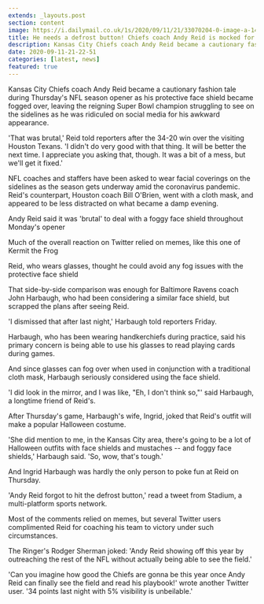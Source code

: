 ```yaml
---
extends: _layouts.post
section: content
image: https://i.dailymail.co.uk/1s/2020/09/11/21/33070204-0-image-a-14_1599855056055.jpg 
title: He needs a defrost button! Chiefs coach Andy Reid is mocked for foggy face mask 
description: Kansas City Chiefs coach Andy Reid became a cautionary fashion tale during Thursdays NFL season opener as his protective face shield became fogged over, leaving him nearly blind. 
date: 2020-09-11-21-22-51 
categories: [latest, news] 
featured: true 
--- 
```

Kansas City Chiefs coach Andy Reid became a cautionary fashion tale during Thursday's NFL season opener as his protective face shield became fogged over, leaving the reigning Super Bowl champion struggling to see on the sidelines as he was ridiculed on social media for his awkward appearance.

'That was brutal,' Reid told reporters after the 34-20 win over the visiting Houston Texans. 'I didn't do very good with that thing. It will be better the next time. I appreciate you asking that, though. It was a bit of a mess, but we'll get it fixed.'

NFL coaches and staffers have been asked to wear facial coverings on the sidelines as the season gets underway amid the coronavirus pandemic. Reid's counterpart, Houston coach Bill O'Brien, went with a cloth mask, and appeared to be less distracted on what became a damp evening.

Andy Reid said it was 'brutal' to deal with a foggy face shield throughout Monday's opener

Much of the overall reaction on Twitter relied on memes, like this one of Kermit the Frog  



Reid, who wears glasses, thought he could avoid any fog issues with the protective face shield

That side-by-side comparison was enough for Baltimore Ravens coach John Harbaugh, who had been considering a similar face shield, but scrapped the plans after seeing Reid.

'I dismissed that after last night,' Harbaugh told reporters Friday.

Harbaugh, who has been wearing handkerchiefs during practice, said his primary concern is being able to use his glasses to read playing cards during games.

And since glasses can fog over when used in conjunction with a traditional cloth mask, Harbaugh seriously considered using the face shield.

'I did look in the mirror, and I was like, "Eh, I don't think so,"' said Harbaugh, a longtime friend of Reid's.

After Thursday's game, Harbaugh's wife, Ingrid, joked that Reid's outfit will make a popular Halloween costume.

'She did mention to me, in the Kansas City area, there's going to be a lot of Halloween outfits with face shields and mustaches -- and foggy face shields,' Harbaugh said. 'So, wow, that's tough.'

And Ingrid Harbaugh was hardly the only person to poke fun at Reid on Thursday.

'Andy Reid forgot to hit the defrost button,' read a tweet from Stadium, a multi-platform sports network.

Most of the comments relied on memes, but several Twitter users complimented Reid for coaching his team to victory under such circumstances.

The Ringer's Rodger Sherman joked: 'Andy Reid showing off this year by outreaching the rest of the NFL without actually being able to see the field.'

'Can you imagine how good the Chiefs are gonna be this year once Andy Reid can finally see the field and read his playbook!' wrote another Twitter user. '34 points last night with 5% visibility is unbeilable.'

